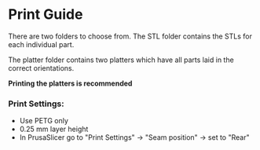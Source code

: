 # Print Guide

There are two folders to choose from. The STL folder contains the STLs for each individual part.

The platter folder contains two platters which have all parts laid in the correct orientations.

**Printing the platters is recommended**

### Print Settings:
* Use PETG only
* 0.25 mm layer height
* In PrusaSlicer go to "Print Settings" -> "Seam position" -> set to "Rear"
